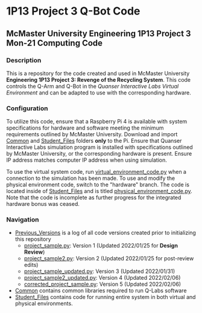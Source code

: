 # 1P13 Project 3 Q-Bot Code

## McMaster University Engineering 1P13 Project 3 Mon&#8209;21 Computing Code

### Description

This is a repository for the code created and used in McMaster University
**Engineering 1P13 Project 3: Revenge of the Recycling System**. This code controls the Q-Arm and Q-Bot in the *Quanser
Interactive Labs Virtual Environment* and can be adapted to use with the corresponding hardware.

### Configuration

To utilize this code, ensure that a Raspberry Pi 4 is available with system specifications for hardware and software
meeting the minimum requirements outlined by McMaster University. Download and import [Common][8] and
[Student_Files][9] folders **only** to the Pi. Ensure that Quanser Interactive Labs simulation program is installed with
specifications outlined by McMaster University, or the corresponding hardware is present. Ensure IP address matches
computer IP address when using simulation.

To use the virtual system code, run [virtual_environment_code.py][1] when a connection to the simulation has been made.
To use and modify the physical environment code, switch to the "hardware" branch. The code is located inside
of [Student_Files][9] and is titled [physical_environment_code.py][10]. Note that the code is incomplete as further progress
for the integrated hardware bonus was ceased.

### Navigation

- [Previous_Versions][2] is a log of all code versions created prior to initializing this repository
    - [project_sample.py][3]: Version 1 (Updated 2022/01/25 for **Design Review**)
    - [project_sample2.py][4]: Version 2 (Updated 2022/01/25 for post-review edits)
    - [project_sample_updated.py][5]: Version 3 (Updated 2022/01/31)
    - [project_sample2_updated.py][6]: Version 4 (Updated 2022/02/06)
    - [corrected_project_sample.py][7]: Version 5 (Updated 2022/02/06)
- [Common][8] contains common libraries required to run Q-Labs software
- [Student_Files][9] contains code for running entire system in both virtual and physical environments.

[1]: Student_Files/virtual_environment_code.py

[2]: Previous_Versions

[3]: Previous_Versions/project_sample.py

[4]: Previous_Versions/project_sample2.py

[5]: Previous_Versions/project_sample_updated.py

[6]: Previous_Versions/project_sample2_updated.py

[7]: Previous_Versions/corrected_project_sample.py

[8]: Common

[9]: Student_Files

[10]: Student_Files/physical_environment_code.py

